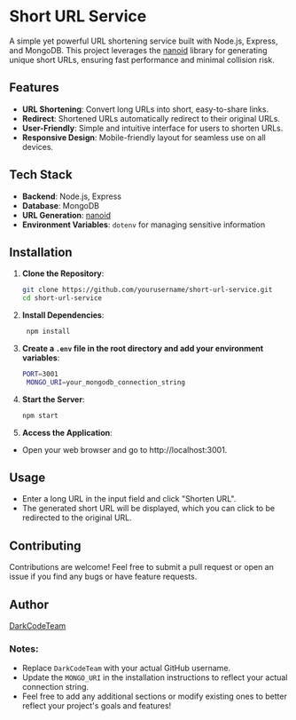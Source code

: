 # Short URL Service

A simple yet powerful URL shortening service built with Node.js, Express, and MongoDB. This project leverages the [nanoid](https://github.com/ai/nanoid) library for generating unique short URLs, ensuring fast performance and minimal collision risk.

## Features

- **URL Shortening**: Convert long URLs into short, easy-to-share links.
- **Redirect**: Shortened URLs automatically redirect to their original URLs.
- **User-Friendly**: Simple and intuitive interface for users to shorten URLs.
- **Responsive Design**: Mobile-friendly layout for seamless use on all devices.
  
## Tech Stack

- **Backend**: Node.js, Express
- **Database**: MongoDB
- **URL Generation**: [nanoid](https://github.com/ai/nanoid)
- **Environment Variables**: `dotenv` for managing sensitive information

## Installation

1. **Clone the Repository**:

   ```bash
   git clone https://github.com/yourusername/short-url-service.git
   cd short-url-service
2. **Install Dependencies**:
   ```bash
    npm install
3. **Create a `.env` file in the root directory and add your environment variables**:
   ```bash
   PORT=3001
    MONGO_URI=your_mongodb_connection_string
4. **Start the Server**:
   ```bash
   npm start
5. **Access the Application**:
- Open your web browser and go to http://localhost:3001.

## Usage
- Enter a long URL in the input field and click "Shorten URL".
- The generated short URL will be displayed, which you can click to be redirected to the original URL.
## Contributing
Contributions are welcome! Feel free to submit a pull request or open an issue if you find any bugs or have feature requests.
## Author 
[DarkCodeTeam](https://github.com/DarkCodeTeam/)
### Notes:
- Replace `DarkCodeTeam` with your actual GitHub username.
- Update the `MONGO_URI` in the installation instructions to reflect your actual connection string.
- Feel free to add any additional sections or modify existing ones to better reflect your project's goals and features!

